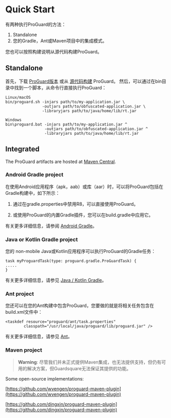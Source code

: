 # Quick Start

有两种执行ProGuard的方法：

1. Standalone
2. 您的Gradle，Ant或Maven项目中的集成模式。

您也可以按照构建说明从源代码构建ProGuard。

## Standalone

首先，下载 [ProGuard版本](https://github.com/Guardsquare/proguard/releases) 或从 [源代码构建](https://www.guardsquare.com/manual/building?hsLang=en) ProGuard。 然后，可以通过在bin目录中找到一个脚本，从命令行直接执行ProGuard：


```
Linux/macOS
bin/proguard.sh -injars path/to/my-application.jar \
                -outjars path/to/obfuscated-application.jar \
                -libraryjars path/to/java/home/lib/rt.jar

Windows
bin\proguard.bat -injars path/to/my-application.jar ^
                 -outjars path/to/obfuscated-application.jar ^
                 -libraryjars path/to/java/home/lib/rt.jar
```

## Integrated

The ProGuard artifacts are hosted at [Maven Central](https://search.maven.org/search?q=g:com.guardsquare).

### Android Gradle project

在使用Android应用程序（apk，aab）或库（aar）时，可以将ProGuard包括在Gradle构建中，如下所示：

1. 通过在gradle.properties中禁用R8，可以直接使用ProGuard。

2. 或使用ProGuard的内置Gradle插件，您可以在build.gradle中应用它。

有关更多详细信息，请参阅 [Android Gradle](https://www.guardsquare.com/manual/setup/gradleplugin?hsLang=en)。

### Java or Kotlin Gradle project

您的 non-mobile Java或Kotlin应用程序可以执行ProGuard的Gradle任务：

```
task myProguardTask(type: proguard.gradle.ProGuardTask) {
.....
}
```

有关更多详细信息，请参见 [Java / Kotlin Gradle](https://www.guardsquare.com/manual/setup/gradle?hsLang=en)。

### Ant project

您还可以在您的Ant构建中包含ProGuard，您要做的就是将相关任务包含在build.xml文件中：

```
<taskdef resource="proguard/ant/task.properties"
        classpath="/usr/local/java/proguard/lib/proguard.jar" />
```

有关更多详细信息，请参见 [Ant](https://www.guardsquare.com/manual/setup/ant?hsLang=en)。

### Maven project

> **Warning**: 尽管我们并未正式提供Maven集成，也无法提供支持，但仍有可用的解决方案，但Guardsquare无法保证其提供的功能。

Some open-source implementations:

[https://github.com/wvengen/proguard-maven-plugin](https://github.com/wvengen/proguard-maven-plugin)

[https://github.com/dingxin/proguard-maven-plugin](https://github.com/dingxin/proguard-maven-plugin)
